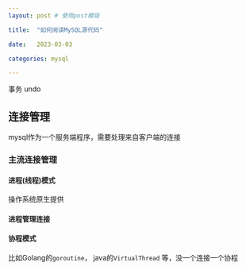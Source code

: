 ```yaml
---
layout: post # 使用post模版

title:  "如何阅读MySQL源代码"

date:   2023-03-03

categories: mysql

---
```


事务 undo

## 连接管理

mysql作为一个服务端程序，需要处理来自客户端的连接

### 主流连接管理

#### 进程(线程)模式
操作系统原生提供

#### 进程管理连接

#### 协程模式
比如Golang的`goroutine`， java的`VirtualThread` 等，没一个连接一个协程




